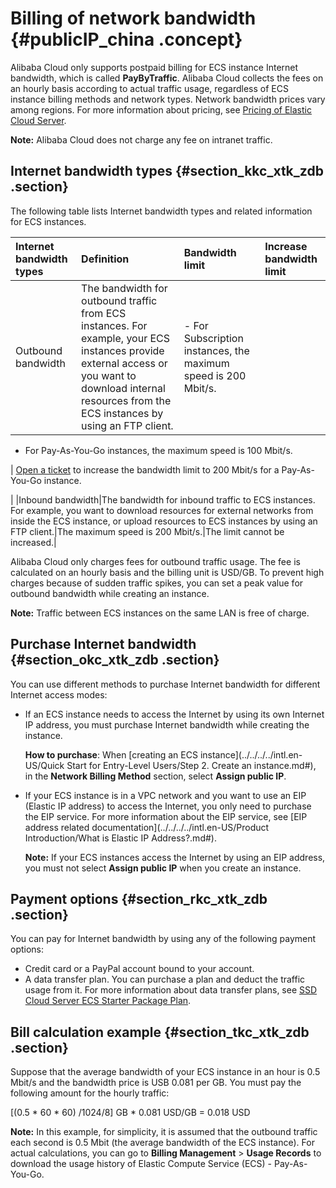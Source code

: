 # Billing of network bandwidth {#publicIP_china .concept}

Alibaba Cloud only supports postpaid billing for ECS instance Internet bandwidth, which is called **PayByTraffic**. Alibaba Cloud collects the fees on an hourly basis according to actual traffic usage, regardless of ECS instance billing methods and network types. Network bandwidth prices vary among regions. For more information about pricing, see [Pricing of Elastic Cloud Server](https://www.alibabacloud.com/product/ecs#pricing).

**Note:** Alibaba Cloud does not charge any fee on intranet traffic.

## Internet bandwidth types {#section_kkc_xtk_zdb .section}

The following table lists Internet bandwidth types and related information for ECS instances.

|Internet bandwidth types|Definition|Bandwidth limit|Increase bandwidth limit|
|:-----------------------|:---------|:--------------|:-----------------------|
|Outbound bandwidth|The bandwidth for outbound traffic from ECS instances. For example, your ECS instances provide external access or you want to download internal resources from the ECS instances by using an FTP client.| -   For Subscription instances, the maximum speed is 200 Mbit/s.
-   For Pay-As-You-Go instances, the maximum speed is 100 Mbit/s.

 | [Open a ticket](https://workorder-intl.console.aliyun.com/#/ticket/createIndex) to increase the bandwidth limit to 200 Mbit/s for a Pay-As-You-Go instance.

 |
|Inbound bandwidth|The bandwidth for inbound traffic to ECS instances. For example, you want to download resources for external networks from inside the ECS instance, or upload resources to ECS instances by using an FTP client.|The maximum speed is 200 Mbit/s.|The limit cannot be increased.|

Alibaba Cloud only charges fees for outbound traffic usage. The fee is calculated on an hourly basis and the billing unit is USD/GB. To prevent high charges because of sudden traffic spikes, you can set a peak value for outbound bandwidth while creating an instance.

**Note:** Traffic between ECS instances on the same LAN is free of charge.

## Purchase Internet bandwidth {#section_okc_xtk_zdb .section}

You can use different methods to purchase Internet bandwidth for different Internet access modes:

-   If an ECS instance needs to access the Internet by using its own Internet IP address, you must purchase Internet bandwidth while creating the instance.

    **How to purchase**: When [creating an ECS instance](../../../../intl.en-US/Quick Start for Entry-Level Users/Step 2. Create an instance.md#), in the **Network Billing Method** section, select **Assign public IP**.

-   If your ECS instance is in a VPC network and you want to use an EIP \(Elastic IP address\) to access the Internet, you only need to purchase the EIP service. For more information about the EIP service, see [EIP address related documentation](../../../../intl.en-US/Product Introduction/What is Elastic IP Address?.md#).

    **Note:** If your ECS instances access the Internet by using an EIP address, you must not select **Assign public IP** when you create an instance.


## Payment options {#section_rkc_xtk_zdb .section}

You can pay for Internet bandwidth by using any of the following payment options:

-   Credit card or a PayPal account bound to your account.
-   A data transfer plan. You can purchase a plan and deduct the traffic usage from it. For more information about data transfer plans, see [SSD Cloud Server ECS Starter Package Plan](https://www.alibabacloud.com/starter-packages/general).

## Bill calculation example {#section_tkc_xtk_zdb .section}

Suppose that the average bandwidth of your ECS instance in an hour is 0.5 Mbit/s and the bandwidth price is USB 0.081 per GB. You must pay the following amount for the hourly traffic:

\[\(0.5 \* 60 \* 60\) /1024/8\] GB \* 0.081 USD/GB = 0.018 USD

**Note:** In this example, for simplicity, it is assumed that the outbound traffic each second is 0.5 Mbit \(the average bandwidth of the ECS instance\). For actual calculations, you can go to **Billing Management** \> **Usage Records** to download the usage history of Elastic Compute Service \(ECS\) - Pay-As-You-Go.


